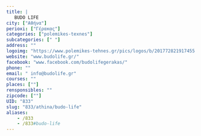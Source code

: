 ```yaml
---
title: |
   BUDO LIFE
city: ["Αθήνα"]
perioxi: ["Γέρακας"]
categories: ["polemikes-texnes"]
subcategories: [" "]
address: ""
logoimg: "https://www.polemikes-tehnes.gr/pics/logos/b/201772821917455.jpg"
website: "www.budolife.gr/"
facebook: "www.facebook.com/budolifegerakas/"
phone: ""
email: " info@budolife.gr"
courses: ""
places: [""]
rensponsibles: ""
zipcode: [""]
UID: "833"
slug: "833/athina/budo-life"
aliases:
    - /833
    - /833#budo-life
---
```


